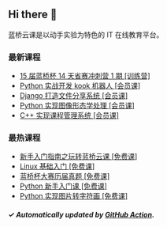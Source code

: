 ## Hi there 👋

蓝桥云课是以动手实验为特色的 IT 在线教育平台。

### 最新课程

<!-- LATEST:START -->
- [15 届蓝桥杯 14 天省赛冲刺营 1 期 [训练营]](https://www.lanqiao.cn/courses/31015/)
- [Python 实战开发 kook 机器人 [会员课]](https://www.lanqiao.cn/courses/18797/)
- [Django 打造文件分享系统 [会员课]](https://www.lanqiao.cn/courses/993/)
- [Python 实现图像形态学处理 [会员课]](https://www.lanqiao.cn/courses/1131/)
- [C++ 实现课程管理系统 [会员课]](https://www.lanqiao.cn/courses/1052/)
<!-- LATEST:END -->

### 最热课程

<!-- HOTEST:START -->
- [新手入门指南之玩转蓝桥云课 [免费课]](https://www.lanqiao.cn/courses/63/)
- [Linux 基础入门 [免费课]](https://www.lanqiao.cn/courses/1/)
- [蓝桥杯大赛历届真题 [免费课]](https://www.lanqiao.cn/courses/2786/)
- [Python 新手入门课 [免费课]](https://www.lanqiao.cn/courses/1330/)
- [Python 实现图片转字符画 [免费课]](https://www.lanqiao.cn/courses/370/)
<!-- HOTEST:END -->

##### ✓ Automatically updated by [GitHub Action](https://github.com/lanqiao-courses/.github/actions/workflows/update.yml).
